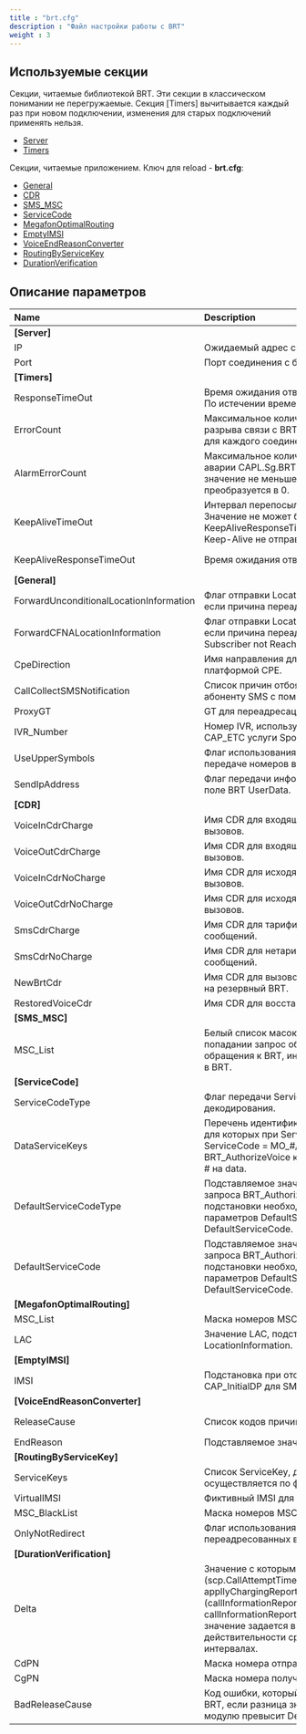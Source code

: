 ```yaml
---
title : "brt.cfg"
description : "Файл настройки работы с BRT"
weight : 3
---
```


## Используемые секции

Секции, читаемые библиотекой BRT. Эти секции в классическом понимании не перегружаемые. Секция [Timers] вычитывается каждый раз при новом подключении, изменения для старых подключений применять нельзя.
* [Server](#server)
* [Timers](#timers)

Секции, читаемые приложением. Ключ для reload - **brt.cfg**:
* [General](#general)
* [CDR](#cdr)
* [SMS_MSC](#sms_msc)
* [ServiceCode](#servicecode)
* [MegafonOptimalRouting](#megafonoptimalrouting)
* [EmptyIMSI](#emptyimsi)
* [VoiceEndReasonConverter](#voiceendreasonconverter)
* [RoutingByServiceKey](#routingbyservicekey)
* [DurationVerification](#durationverification)

## Описание параметров

|Name|Description|Type|Default|O/M|P/R|Version|
|:---|:----------|:---|:------|:--|:--|:------|
|**<a name="server" />[Server]**||
|IP|Ожидаемый адрес соединения с биллингом.|ip|0.0.0.0|O|P||
|Port|Порт соединения с биллингом.|int||M|P||
|**<a name="timers" />[Timers]**||
|ResponseTimeOut|Время ожидания ответа на сообщение от BRT. По истечении времени отправляется ошибка.|int ms|10000|O|C||
|ErrorCount|Максимальное количество ошибок подряд до разрыва связи с BRT. Счетчик ведется отдельно для каждого соединения с биллингом.|int|1|O|C||
|AlarmErrorCount|Максимальное количество ошибок до отправки аварии CAPL.Sg.BRT.Timeout.{ConnID}. Если значение не меньше ErrorCount, то преобразуется в 0.|int|0|O|C||
|KeepAliveTimeOut|Интервал перепосылки запроса Keep-Alive. Значение не может быть меньше KeepAliveResponseTimeOut. При значении 0 Keep-Alive не отправляется.|int ms|30000|O|C||
|KeepAliveResponseTimeOut|Время ожидания ответа на запрос Keep-Alive.|int ms|10000|O|C|| 
|**<a name="general" />[General]**||
|ForwardUnconditionalLocationInformation|Флаг отправки LocationInformation узлу BRT, если причина переадресации - unconditional.|bool|1|O|R||
|ForwardCFNALocationInformation|Флаг отправки LocationInformation узлу BRT, если причина переадресации - 0110b, Mobile Subscriber not Reachable.|bool|1|O|R||
|CpeDirection|Имя направления для соединения с платформой CPE.|string||O|R||
|CallCollectSMSNotification|Список причин отбоя, требующих отправить абоненту SMS с помощью платформы СРЕ.|list, int||O|R||
|ProxyGT|GT для переадресации запроса CAP_InitialDP.|string||O|R||
|IVR_Number|Номер IVR, используемый в сообщении CAP_ETC услуги SponsoredCall.|string||O|R||
|UseUpperSymbols|Флаг использования заглавных букв при передаче номеров в BRT.|bool|0|O|R||
|SendIpAddress|Флаг передачи информации об IP-адресе в поле BRT UserData.|bool|0|O|R|4.3.46.0+, 5.0|
|**<a name="cdr" />[CDR]** ||
|VoiceInCdrCharge|Имя CDR для входящих тарифицируемых вызовов.|string||O|R||
|VoiceOutCdrCharge|Имя CDR для входящих нетарифицируемых вызовов.|string||O|R||
|VoiceInCdrNoCharge|Имя CDR для исходящих тарифицируемых вызовов.|string||O|R||
|VoiceOutCdrNoCharge|Имя CDR для исходящих нетарифицируемых вызовов.|string||O|R||
|SmsCdrCharge|Имя CDR для тарифицируемых SMS-сообщений.|string||O|R||
|SmsCdrNoCharge|Имя CDR для нетарифицируемых SMS-сообщений.|string||O|R||
|NewBrtCdr|Имя CDR для вызовов, в которых был переход на резервный BRT.|string||O|R||
|RestoredVoiceCdr|Имя CDR для восстановленных сессий.|string||O|R||
|**<a name="sms_msc" />[SMS_MSC]**||
|MSC_List|Белый список масок MSC отправителя. При попадании запрос обрабатывается без обращения к BRT, иначе - отправляется запрос в BRT.|regex||O|R||
|**<a name="servicecode" />[ServiceCode]**||
|ServiceCodeType|Флаг передачи ServiceCode к BRT без декодирования.|bool|0|O|R||
|DataServiceKeys|Перечень идентификаторов услуг ServiceKey, для которых при ServiceCodeType = 1 и ServiceCode = MO_#/MT_#/MF_# в запросе BRT_AuthorizeVoice к BRT производится замена # на data.|list, int||O|R||
|DefaultServiceCodeType|Подставляемое значение ServiceCodeType для запроса BRT_AuthorizeVoice на BRT. Для работы подстановки необходимо наличие обоих параметров DefaultServiceCodeType и DefaultServiceCode.|byte 0-255||O|R||
|DefaultServiceCode|Подставляемое значение ServiceCode для запроса BRT_AuthorizeVoice на BRT. Для работы подстановки необходимо наличие обоих параметров DefaultServiceCodeType и DefaultServiceCode.|int||O|R||
|**<a name="megafonoptimalrouting" />[MegafonOptimalRouting]**||
|MSC_List|Маска номеров MSC.|regex||O|R||
|LAC|Значение LAC, подставляемое в поле LocationInformation.|int||M|R||
|**<a name="emptyimsi" />[EmptyIMSI]**||
|IMSI|Подстановка при отсутствии IMSI в запросе CAP_InitialDP для SMS.|string|000000000000000|O|R||
|**<a name="voiceendreasonconverter" />[VoiceEndReasonConverter]**||
|ReleaseCause|Список кодов причин для подмены.|list, int||M|R||
|EndReason|Подставляемое значение причины.|int|0|M|R||
|**<a name="routingbyservicekey" />[RoutingByServiceKey]**||
|ServiceKeys|Список ServiceKey, для которых поиск BRT осуществляется по фиктивному IMSI.|list, int||M|R||
|VirtualIMSI|Фиктивный IMSI для поиска подходящего BRT.|string||M|R||
|MSC_BlackList|Маска номеров MSC для черного списка.|regex||O|R||
|OnlyNotRedirect|Флаг использования VirtualIMSI только для не переадресованных вызовов.|bool|1|O|R||
|**<a name="durationverification" />[DurationVerification]**||
|Delta|Значение с которым сравнивается (scp.CallAttemptTime + appllyChargingReport.Duration) - (callInformationReport.callAttemptElapsedTime + callInformationReport.callConnectedElapsedTime), значение задается в секундах, но в действительности сравнение идет в 100-мс интервалах.|int s|3|O|R||
|CdPN|Маска номера отправителя.|regex||M|R||
|CgPN|Маска номера получателя.|regex||M|R||
|BadReleaseCause|Код ошибки, который будет отправляться на BRT, если разница значений ACR и CIR по модулю превысит Delta.|int|999|O|R||
